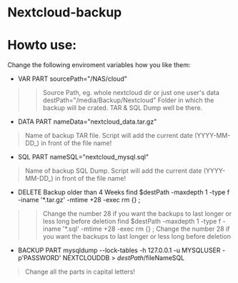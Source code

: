 # Nextcloud-backup

# Howto use:

Change the following enviroment variables how you like them:

- VAR PART
sourcePath="/NAS/cloud" 
>> Source Path, eg. whole nextcloud dir or just one user's data
destPath="/media/Backup/Nextcloud" 
> Folder in which the backup will be crated. TAR & SQL Dump well be there.

- DATA PART
nameData="nextcloud_data.tar.gz" 
> Name of backup TAR file. Script will add the current date (YYYY-MM-DD_) in front of the file name!

- SQL PART
nameSQL="nextcloud_mysql.sql" 
> Name of backup SQL Dump. Script will add the current date (YYYY-MM-DD_)  in front of the file name!

- DELETE Backup older than 4 Weeks
find $destPath -maxdepth 1 -type f -iname '*.tar.gz' -mtime +28 -exec rm {} \; 
>> Change the number 28 if you want the backups to last longer or less long before deletion
find $destPath -maxdepth 1 -type f -iname '*.sql' -mtime +28 -exec rm {} \; 
> Change the number 28 if you want the backups to last longer or less long before deletion

- BACKUP PART
mysqldump --lock-tables -h 127.0.0.1 -u MYSQLUSER -p'PASSWORD' NEXTCLOUDDB > $destPath/$fileNameSQL 
> Change all the parts in capital letters!
